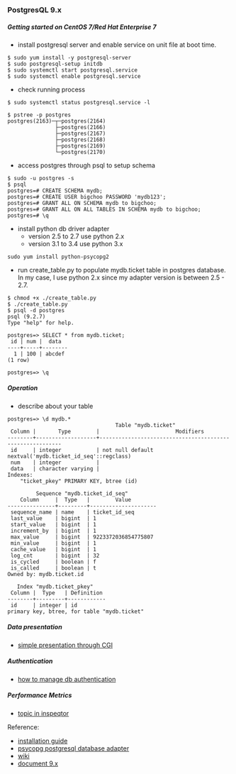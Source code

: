 ### PostgresQL 9.x ###

##### Getting started on CentOS 7/Red Hat Enterprise 7
* install postgresql server and enable service on unit file at boot time.
```
$ sudo yum install -y postgresql-server
$ sudo postgresql-setup initdb
$ sudo systemctl start postgresql.service
$ sudo systemctl enable postgresql.service
```
* check running process 
```
$ sudo systemctl status postgresql.service -l

$ pstree -p postgres
postgres(2163)─┬─postgres(2164)
               ├─postgres(2166)
               ├─postgres(2167)
               ├─postgres(2168)
               ├─postgres(2169)
               └─postgres(2170)
```
* access postgres through psql to setup schema
```
$ sudo -u postgres -s
$ psql
postgres=# CREATE SCHEMA mydb;
postgres=# CREATE USER bigchoo PASSWORD 'mydb123';
postgres=# GRANT ALL ON SCHEMA mydb to bigchoo;
postgres=# GRANT ALL ON ALL TABLES IN SCHEMA mydb to bigchoo;
postgres=# \q
```
* install python db driver adapter
  * version 2.5 to 2.7 use python 2.x
  * version 3.1 to 3.4 use python 3.x
```
sudo yum install python-psycopg2
```
* run create_table.py to populate mydb.ticket table in postgres database.
  In my case, I use python 2.x since my adapter version is between 2.5 - 2.7.
```
$ chmod +x ./create_table.py
$ ./create_table.py
$ psql -d postgres
psql (9.2.7)
Type "help" for help.

postgres=> SELECT * from mydb.ticket;
 id | num |  data
----+-----+--------
  1 | 100 | abcdef
(1 row)

postgres=> \q
```

##### Operation
* describe about your table
```
postgres=> \d mydb.*
                                  Table "mydb.ticket"
 Column |       Type        |                        Modifiers
--------+-------------------+----------------------------------------------------------
 id     | integer           | not null default nextval('mydb.ticket_id_seq'::regclass)
 num    | integer           |
 data   | character varying |
Indexes:
    "ticket_pkey" PRIMARY KEY, btree (id)

         Sequence "mydb.ticket_id_seq"
    Column     |  Type   |        Value
---------------+---------+---------------------
 sequence_name | name    | ticket_id_seq
 last_value    | bigint  | 1
 start_value   | bigint  | 1
 increment_by  | bigint  | 1
 max_value     | bigint  | 9223372036854775807
 min_value     | bigint  | 1
 cache_value   | bigint  | 1
 log_cnt       | bigint  | 32
 is_cycled     | boolean | f
 is_called     | boolean | t
Owned by: mydb.ticket.id

   Index "mydb.ticket_pkey"
 Column |  Type   | Definition
--------+---------+------------
 id     | integer | id
primary key, btree, for table "mydb.ticket"
```

##### Data presentation
* [simple presentation through CGI](https://github.com/boonchu/python3lab/tree/master/cgi)

##### Authentication 
* [how to manage db authentication](http://www.postgresql.org/docs/9.2/interactive/auth-pg-hba-conf.html)

##### Performance Metrics
* [topic in inspeqtor](https://github.com/mperham/inspeqtor/wiki/Daemon-Specific-Metrics#postgresql)

Reference:
* [installation guide](https://www.digitalocean.com/community/tutorials/how-to-install-and-use-postgresql-on-ubuntu-14-04)
* [psycopg postgresql database adapter](http://initd.org/psycopg/docs)
* [wiki](https://wiki.postgresql.org/wiki/First_steps)
* [document 9.x](http://www.postgresql.org/docs/9.1/static/index.html)


